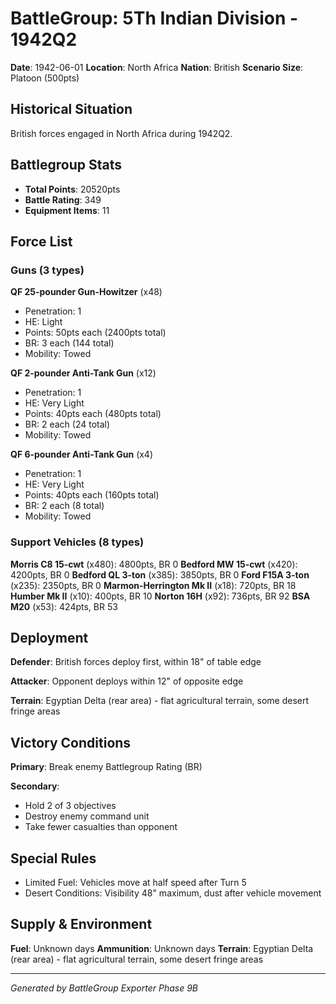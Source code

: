 # BattleGroup: 5Th Indian Division - 1942Q2

**Date**: 1942-06-01
**Location**: North Africa
**Nation**: British
**Scenario Size**: Platoon (500pts)

## Historical Situation

British forces engaged in North Africa during 1942Q2.

## Battlegroup Stats

- **Total Points**: 20520pts
- **Battle Rating**: 349
- **Equipment Items**: 11

## Force List

### Guns (3 types)

**QF 25-pounder Gun-Howitzer** (x48)
- Penetration: 1
- HE: Light
- Points: 50pts each (2400pts total)
- BR: 3 each (144 total)
- Mobility: Towed

**QF 2-pounder Anti-Tank Gun** (x12)
- Penetration: 1
- HE: Very Light
- Points: 40pts each (480pts total)
- BR: 2 each (24 total)
- Mobility: Towed

**QF 6-pounder Anti-Tank Gun** (x4)
- Penetration: 1
- HE: Very Light
- Points: 40pts each (160pts total)
- BR: 2 each (8 total)
- Mobility: Towed

### Support Vehicles (8 types)

**Morris C8 15-cwt** (x480): 4800pts, BR 0
**Bedford MW 15-cwt** (x420): 4200pts, BR 0
**Bedford QL 3-ton** (x385): 3850pts, BR 0
**Ford F15A 3-ton** (x235): 2350pts, BR 0
**Marmon-Herrington Mk II** (x18): 720pts, BR 18
**Humber Mk II** (x10): 400pts, BR 10
**Norton 16H** (x92): 736pts, BR 92
**BSA M20** (x53): 424pts, BR 53

## Deployment

**Defender**: British forces deploy first, within 18" of table edge

**Attacker**: Opponent deploys within 12" of opposite edge

**Terrain**: Egyptian Delta (rear area) - flat agricultural terrain, some desert fringe areas

## Victory Conditions

**Primary**: Break enemy Battlegroup Rating (BR)

**Secondary**:
- Hold 2 of 3 objectives
- Destroy enemy command unit
- Take fewer casualties than opponent

## Special Rules

- Limited Fuel: Vehicles move at half speed after Turn 5
- Desert Conditions: Visibility 48" maximum, dust after vehicle movement

## Supply & Environment

**Fuel**: Unknown days
**Ammunition**: Unknown days
**Terrain**: Egyptian Delta (rear area) - flat agricultural terrain, some desert fringe areas

---

*Generated by BattleGroup Exporter Phase 9B*
